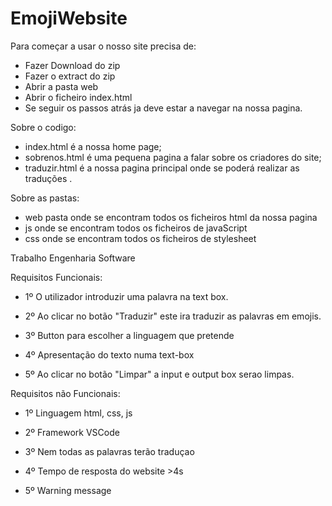 # EmojiWebsite

Para começar a usar o nosso site precisa de:
- Fazer Download do zip
- Fazer o extract do zip
- Abrir a pasta web
- Abrir o ficheiro index.html
- Se seguir os passos atrás ja deve estar a navegar na nossa pagina.

Sobre o codigo:
- index.html é a nossa home page;
- sobrenos.html é uma pequena pagina a falar sobre os criadores do site;
- traduzir.html é a nossa pagina principal onde se poderá realizar as traduções .

Sobre as pastas:
- web pasta onde se encontram todos os ficheiros html da nossa pagina
- js onde se encontram todos os ficheiros de javaScript
- css onde se encontram todos os ficheiros de stylesheet

Trabalho Engenharia Software

Requisitos Funcionais:


- 1º O utilizador introduzir uma palavra na text box.

- 2º Ao clicar no botão "Traduzir" este ira traduzir as palavras em emojis.

- 3º Button para escolher a linguagem que pretende

- 4º Apresentação do texto numa text-box

- 5º Ao clicar no botão "Limpar" a input e output box serao limpas.

Requisitos não Funcionais:


- 1º Linguagem html, css, js

- 2º Framework VSCode

- 3º Nem todas as palavras terão traduçao

- 4º Tempo de resposta do website >4s

- 5º Warning message
